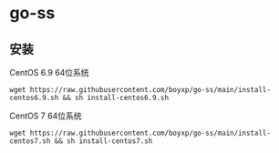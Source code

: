 # go-ss

## 安装
CentOS 6.9 64位系统
```
wget https://raw.githubusercontent.com/boyxp/go-ss/main/install-centos6.9.sh && sh install-centos6.9.sh
```

CentOS 7 64位系统
```
wget https://raw.githubusercontent.com/boyxp/go-ss/main/install-centos7.sh && sh install-centos7.sh
```
